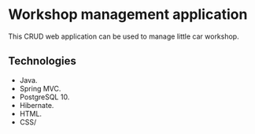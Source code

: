 # Workshop management application

This CRUD web application can be used to manage little car workshop. 

## Technologies

- Java.
- Spring MVC.
- PostgreSQL 10.
- Hibernate.
- HTML.
- CSS/
